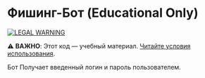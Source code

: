 # Фишинг-Бот (Educational Only)  
[![LEGAL WARNING](https://img.shields.io/badge/🚨_DISCLAIMER_🚨-CLICK_HERE-red?style=for-the-badge)](https://github.com/binary203/tgPhish/blob/main/DISCLAIMER.md)  

⚠️ **ВАЖНО**: Этот код — учебный материал. [Читайте условия использования](DISCLAIMER.md).

Бот Получает введенный логин и пароль пользователем.
